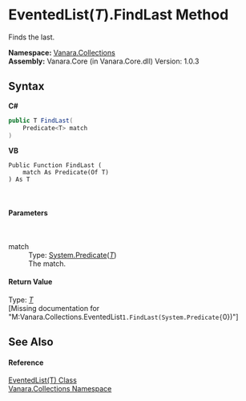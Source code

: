 # EventedList(*T*).FindLast Method 
 

Finds the last.

**Namespace:**&nbsp;<a href="062563b8-e616-d697-89ef-6de2b291d4a0">Vanara.Collections</a><br />**Assembly:**&nbsp;Vanara.Core (in Vanara.Core.dll) Version: 1.0.3

## Syntax

**C#**<br />
``` C#
public T FindLast(
	Predicate<T> match
)
```

**VB**<br />
``` VB
Public Function FindLast ( 
	match As Predicate(Of T)
) As T
```

<br />

#### Parameters
&nbsp;<dl><dt>match</dt><dd>Type: <a href="http://msdn2.microsoft.com/en-us/library/bfcke1bz" target="_blank">System.Predicate</a>(<a href="76b2d53b-475e-39f2-60e1-b6b89876e9a2">*T*</a>)<br />The match.</dd></dl>

#### Return Value
Type: <a href="76b2d53b-475e-39f2-60e1-b6b89876e9a2">*T*</a><br />\[Missing <returns> documentation for "M:Vanara.Collections.EventedList`1.FindLast(System.Predicate{`0})"\]

## See Also


#### Reference
<a href="76b2d53b-475e-39f2-60e1-b6b89876e9a2">EventedList(T) Class</a><br /><a href="062563b8-e616-d697-89ef-6de2b291d4a0">Vanara.Collections Namespace</a><br />